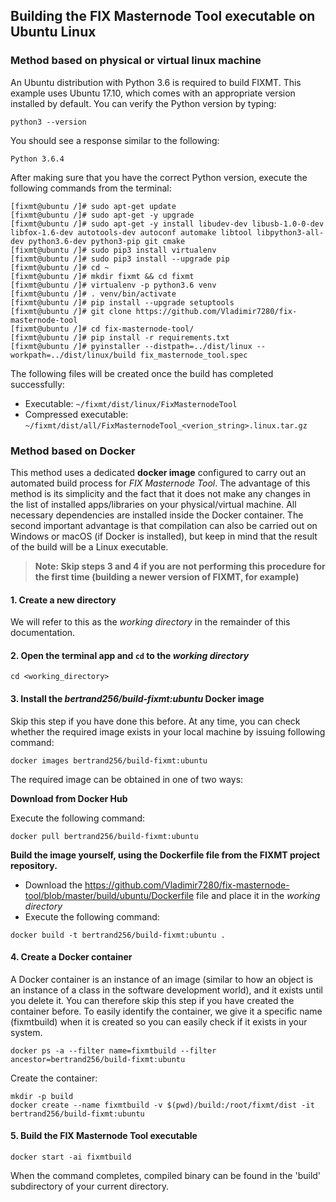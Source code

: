 ## Building the FIX Masternode Tool executable on Ubuntu Linux

### Method based on physical or virtual linux machine

An Ubuntu distribution with Python 3.6 is required to build FIXMT. This example uses Ubuntu 17.10, which comes with an appropriate version installed by default. You can verify the Python version by typing:

```
python3 --version
```

You should see a response similar to the following:

  `Python 3.6.4`

After making sure that you have the correct Python version, execute the following commands from the terminal:

```
[fixmt@ubuntu /]# sudo apt-get update
[fixmt@ubuntu /]# sudo apt-get -y upgrade
[fixmt@ubuntu /]# sudo apt-get -y install libudev-dev libusb-1.0-0-dev libfox-1.6-dev autotools-dev autoconf automake libtool libpython3-all-dev python3.6-dev python3-pip git cmake
[fixmt@ubuntu /]# sudo pip3 install virtualenv
[fixmt@ubuntu /]# sudo pip3 install --upgrade pip
[fixmt@ubuntu /]# cd ~
[fixmt@ubuntu /]# mkdir fixmt && cd fixmt
[fixmt@ubuntu /]# virtualenv -p python3.6 venv
[fixmt@ubuntu /]# . venv/bin/activate
[fixmt@ubuntu /]# pip install --upgrade setuptools
[fixmt@ubuntu /]# git clone https://github.com/Vladimir7280/fix-masternode-tool
[fixmt@ubuntu /]# cd fix-masternode-tool/
[fixmt@ubuntu /]# pip install -r requirements.txt
[fixmt@ubuntu /]# pyinstaller --distpath=../dist/linux --workpath=../dist/linux/build fix_masternode_tool.spec
```

The following files will be created once the build has completed successfully:

* Executable: `~/fixmt/dist/linux/FixMasternodeTool`
* Compressed executable: `~/fixmt/dist/all/FixMasternodeTool_<verion_string>.linux.tar.gz`


### Method based on Docker

This method uses a dedicated **docker image** configured to carry out an automated build process for *FIX Masternode Tool*. The advantage of this method is its simplicity and the fact that it does not make any changes in the list of installed apps/libraries on your physical/virtual machine. All necessary dependencies are installed inside the Docker container. The second important advantage is that compilation can also be carried out on Windows or macOS (if Docker is installed), but keep in mind that the result of the build will be a Linux executable.

> **Note: Skip steps 3 and 4 if you are not performing this procedure for the first time (building a newer version of FIXMT, for example)**

#### 1. Create a new directory
We will refer to this as the *working directory* in the remainder of this documentation.

#### 2. Open the terminal app and `cd` to the *working directory*

```
cd <working_directory>
```

#### 3. Install the *bertrand256/build-fixmt:ubuntu* Docker image

Skip this step if you have done this before. At any time, you can check whether the required image exists in your local machine by issuing following command:

```
docker images bertrand256/build-fixmt:ubuntu
```

The required image can be obtained in one of two ways:

**Download from Docker Hub**

Execute the following command:

```
docker pull bertrand256/build-fixmt:ubuntu
```

**Build the image yourself, using the Dockerfile file from the FIXMT project repository.** 

* Download the https://github.com/Vladimir7280/fix-masternode-tool/blob/master/build/ubuntu/Dockerfile file and place it in the *working directory*
* Execute the following command:
```
docker build -t bertrand256/build-fixmt:ubuntu .
```

#### 4. Create a Docker container

A Docker container is an instance of an image (similar to how an object is an instance of a class in the software development world), and it exists until you delete it. You can therefore skip this step if you have created the container before. To easily identify the container, we give it a specific name (fixmtbuild) when it is created so you can easily check if it exists in your system.

```
docker ps -a --filter name=fixmtbuild --filter ancestor=bertrand256/build-fixmt:ubuntu
```
Create the container:

``` 
mkdir -p build
docker create --name fixmtbuild -v $(pwd)/build:/root/fixmt/dist -it bertrand256/build-fixmt:ubuntu
```

#### 5. Build the FIX Masternode Tool executable

```
docker start -ai fixmtbuild
```

When the command completes, compiled binary can be found in the 'build' subdirectory of your current directory.
